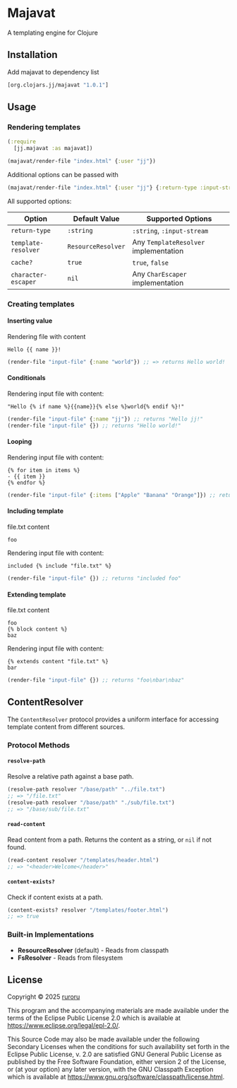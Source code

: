# Majavat

A templating engine for Clojure

## Installation

Add majavat to dependency list

```clojure
[org.clojars.jj/majavat "1.0.1"]
```

## Usage

### Rendering templates

```clojure
(:require
  [jj.majavat :as majavat])

(majavat/render-file "index.html" {:user "jj"})
```

Additional options can be passed with

```clojure
(majavat/render-file "index.html" {:user "jj"} {:return-type :input-stream})
```

All supported options:

| Option              | Default Value      | Supported Options                     |
|---------------------|--------------------|---------------------------------------|
| `return-type`       | `:string`          | `:string`, `:input-stream`            |
| `template-resolver` | `ResourceResolver` | Any `TemplateResolver` implementation |
| `cache?`            | `true`             | `true`, `false`                       |
| `character-escaper` | `nil`              | Any `CharEscaper` implementation      |

### Creating templates

#### Inserting value

Rendering file with content

```
Hello {{ name }}!
```

```clojure
(render-file "input-file" {:name "world"}) ;; => returns Hello world!
```

#### Conditionals

Rendering input file with content:

```
"Hello {% if name %}{{name}}{% else %}world{% endif %}!"
```

```clojure
(render-file "input-file" {:name "jj"}) ;; returns "Hello jj!"
(render-file "input-file" {}) ;; returns "Hello world!"
```

#### Looping

Rendering input file with content:

```
{% for item in items %}
- {{ item }}
{% endfor %}
```

```clojure
(render-file "input-file" {:items ["Apple" "Banana" "Orange"]}) ;; returns "-Apple\n- Banana\n- Orange"
```

#### Including template

file.txt content

```
foo
```

Rendering input file with content:

```
included {% include "file.txt" %}
```

```clojure
(render-file "input-file" {}) ;; returns "included foo"
```

#### Extending template

file.txt content

```
foo
{% block content %}
baz
```

Rendering input file with content:

```
{% extends content "file.txt" %}
bar
```

```clojure
(render-file "input-file" {}) ;; returns "foo\nbar\nbaz"
```

## ContentResolver

The `ContentResolver` protocol provides a uniform interface for accessing template content from different sources.

### Protocol Methods

#### `resolve-path`

Resolve a relative path against a base path.

```clojure
(resolve-path resolver "/base/path" "../file.txt")
;; => "/file.txt"
(resolve-path resolver "/base/path" "./sub/file.txt")
;; => "/base/sub/file.txt"

```

#### `read-content`

Read content from a path. Returns the content as a string, or `nil` if not found.

```clojure
(read-content resolver "/templates/header.html")
;; => "<header>Welcome</header>"
```

#### `content-exists?`

Check if content exists at a path.

```clojure
(content-exists? resolver "/templates/footer.html")
;; => true
```

### Built-in Implementations

- **ResourceResolver** (default) - Reads from classpath
- **FsResolver** - Reads from filesystem

## License

Copyright © 2025 [ruroru](https://github.com/ruroru)

This program and the accompanying materials are made available under the
terms of the Eclipse Public License 2.0 which is available at
https://www.eclipse.org/legal/epl-2.0/.

This Source Code may also be made available under the following Secondary
Licenses when the conditions for such availability set forth in the Eclipse
Public License, v. 2.0 are satisfied GNU General Public License as published by
the Free Software Foundation, either version 2 of the License, or (at your
option) any later version, with the GNU Classpath Exception which is available
at https://www.gnu.org/software/classpath/license.html.
